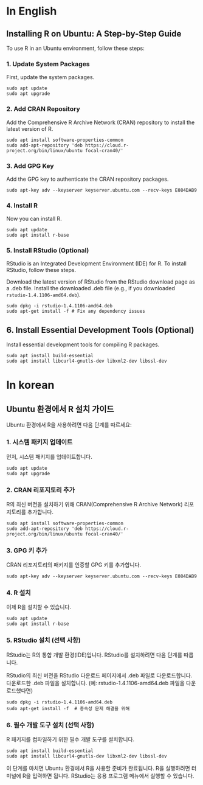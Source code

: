 # In English
## Installing R on Ubuntu: A Step-by-Step Guide

To use R in an Ubuntu environment, follow these steps:

### 1. Update System Packages
First, update the system packages.

```
sudo apt update
sudo apt upgrade
```

### 2. Add CRAN Repository
Add the Comprehensive R Archive Network (CRAN) repository to install the latest version of R.

```
sudo apt install software-properties-common
sudo add-apt-repository 'deb https://cloud.r-project.org/bin/linux/ubuntu focal-cran40/'
```


### 3. Add GPG Key
Add the GPG key to authenticate the CRAN repository packages.

```
sudo apt-key adv --keyserver keyserver.ubuntu.com --recv-keys E084DAB9
```

### 4. Install R
Now you can install R.

```
sudo apt update
sudo apt install r-base
```

### 5. Install RStudio (Optional)
RStudio is an Integrated Development Environment (IDE) for R. To install RStudio, follow these steps.

Download the latest version of RStudio from the RStudio download page as a .deb file.
Install the downloaded .deb file (e.g., if you downloaded `rstudio-1.4.1106-amd64.deb`).

```
sudo dpkg -i rstudio-1.4.1106-amd64.deb
sudo apt-get install -f # Fix any dependency issues
```

## 6. Install Essential Development Tools (Optional)
Install essential development tools for compiling R packages.

```
sudo apt install build-essential
sudo apt install libcurl4-gnutls-dev libxml2-dev libssl-dev
```


# In korean

## Ubuntu 환경에서 R 설치 가이드

Ubuntu 환경에서 R을 사용하려면 다음 단계를 따르세요:

### 1. 시스템 패키지 업데이트
먼저, 시스템 패키지를 업데이트합니다.

```
sudo apt update
sudo apt upgrade
```

### 2. CRAN 리포지토리 추가
R의 최신 버전을 설치하기 위해 CRAN(Comprehensive R Archive Network) 리포지토리를 추가합니다.

```
sudo apt install software-properties-common
sudo add-apt-repository 'deb https://cloud.r-project.org/bin/linux/ubuntu focal-cran40/'
```


### 3. GPG 키 추가
CRAN 리포지토리의 패키지를 인증할 GPG 키를 추가합니다.

```
sudo apt-key adv --keyserver keyserver.ubuntu.com --recv-keys E084DAB9
```

### 4. R 설치
이제 R을 설치할 수 있습니다.

```
sudo apt update
sudo apt install r-base
```

### 5. RStudio 설치 (선택 사항)
RStudio는 R의 통합 개발 환경(IDE)입니다. RStudio를 설치하려면 다음 단계를 따릅니다.

RStudio의 최신 버전을 RStudio 다운로드 페이지에서 .deb 파일로 다운로드합니다.
다운로드한 .deb 파일을 설치합니다. (예: rstudio-1.4.1106-amd64.deb 파일을 다운로드했다면)

```
sudo dpkg -i rstudio-1.4.1106-amd64.deb
sudo apt-get install -f  # 종속성 문제 해결을 위해
```

### 6. 필수 개발 도구 설치 (선택 사항)
R 패키지를 컴파일하기 위한 필수 개발 도구를 설치합니다.

```
sudo apt install build-essential
sudo apt install libcurl4-gnutls-dev libxml2-dev libssl-dev
```
이 단계를 마치면 Ubuntu 환경에서 R을 사용할 준비가 완료됩니다. R을 실행하려면 터미널에 R을 입력하면 됩니다. RStudio는 응용 프로그램 메뉴에서 실행할 수 있습니다.




